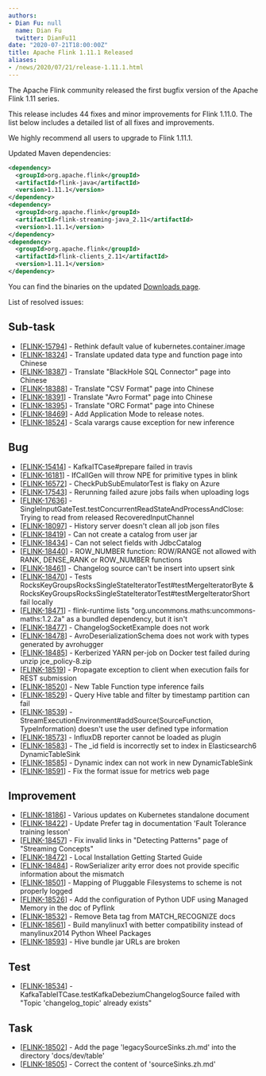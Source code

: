 ```yaml
---
authors:
- Dian Fu: null
  name: Dian Fu
  twitter: DianFu11
date: "2020-07-21T18:00:00Z"
title: Apache Flink 1.11.1 Released
aliases:
- /news/2020/07/21/release-1.11.1.html
---
```


The Apache Flink community released the first bugfix version of the Apache Flink 1.11 series.

This release includes 44 fixes and minor improvements for Flink 1.11.0. The list below includes a detailed list of all fixes and improvements.

We highly recommend all users to upgrade to Flink 1.11.1.

Updated Maven dependencies:

```xml
<dependency>
  <groupId>org.apache.flink</groupId>
  <artifactId>flink-java</artifactId>
  <version>1.11.1</version>
</dependency>
<dependency>
  <groupId>org.apache.flink</groupId>
  <artifactId>flink-streaming-java_2.11</artifactId>
  <version>1.11.1</version>
</dependency>
<dependency>
  <groupId>org.apache.flink</groupId>
  <artifactId>flink-clients_2.11</artifactId>
  <version>1.11.1</version>
</dependency>
```

You can find the binaries on the updated [Downloads page](/downloads.html).

List of resolved issues:

<h2>        Sub-task
</h2>
<ul>
<li>[<a href='https://issues.apache.org/jira/browse/FLINK-15794'>FLINK-15794</a>] -         Rethink default value of kubernetes.container.image
</li>
<li>[<a href='https://issues.apache.org/jira/browse/FLINK-18324'>FLINK-18324</a>] -         Translate updated data type and function page into Chinese
</li>
<li>[<a href='https://issues.apache.org/jira/browse/FLINK-18387'>FLINK-18387</a>] -         Translate &quot;BlackHole SQL Connector&quot; page into Chinese
</li>
<li>[<a href='https://issues.apache.org/jira/browse/FLINK-18388'>FLINK-18388</a>] -         Translate &quot;CSV Format&quot; page into Chinese
</li>
<li>[<a href='https://issues.apache.org/jira/browse/FLINK-18391'>FLINK-18391</a>] -         Translate &quot;Avro Format&quot; page into Chinese
</li>
<li>[<a href='https://issues.apache.org/jira/browse/FLINK-18395'>FLINK-18395</a>] -         Translate &quot;ORC Format&quot; page into Chinese
</li>
<li>[<a href='https://issues.apache.org/jira/browse/FLINK-18469'>FLINK-18469</a>] -         Add Application Mode to release notes.
</li>
<li>[<a href='https://issues.apache.org/jira/browse/FLINK-18524'>FLINK-18524</a>] -         Scala varargs cause exception for new inference
</li>
</ul>
            
<h2>        Bug
</h2>
<ul>
<li>[<a href='https://issues.apache.org/jira/browse/FLINK-15414'>FLINK-15414</a>] -         KafkaITCase#prepare failed in travis
</li>
<li>[<a href='https://issues.apache.org/jira/browse/FLINK-16181'>FLINK-16181</a>] -         IfCallGen will throw NPE for primitive types in blink
</li>
<li>[<a href='https://issues.apache.org/jira/browse/FLINK-16572'>FLINK-16572</a>] -         CheckPubSubEmulatorTest is flaky on Azure
</li>
<li>[<a href='https://issues.apache.org/jira/browse/FLINK-17543'>FLINK-17543</a>] -         Rerunning failed azure jobs fails when uploading logs
</li>
<li>[<a href='https://issues.apache.org/jira/browse/FLINK-17636'>FLINK-17636</a>] -         SingleInputGateTest.testConcurrentReadStateAndProcessAndClose: Trying to read from released RecoveredInputChannel
</li>
<li>[<a href='https://issues.apache.org/jira/browse/FLINK-18097'>FLINK-18097</a>] -         History server doesn&#39;t clean all job json files
</li>
<li>[<a href='https://issues.apache.org/jira/browse/FLINK-18419'>FLINK-18419</a>] -         Can not create a catalog from user jar
</li>
<li>[<a href='https://issues.apache.org/jira/browse/FLINK-18434'>FLINK-18434</a>] -         Can not select fields with JdbcCatalog
</li>
<li>[<a href='https://issues.apache.org/jira/browse/FLINK-18440'>FLINK-18440</a>] -         ROW_NUMBER function: ROW/RANGE not allowed with RANK, DENSE_RANK or ROW_NUMBER functions
</li>
<li>[<a href='https://issues.apache.org/jira/browse/FLINK-18461'>FLINK-18461</a>] -         Changelog source can&#39;t be insert into upsert sink
</li>
<li>[<a href='https://issues.apache.org/jira/browse/FLINK-18470'>FLINK-18470</a>] -         Tests RocksKeyGroupsRocksSingleStateIteratorTest#testMergeIteratorByte &amp; RocksKeyGroupsRocksSingleStateIteratorTest#testMergeIteratorShort fail locally
</li>
<li>[<a href='https://issues.apache.org/jira/browse/FLINK-18471'>FLINK-18471</a>] -         flink-runtime lists &quot;org.uncommons.maths:uncommons-maths:1.2.2a&quot; as a bundled dependency, but it isn&#39;t
</li>
<li>[<a href='https://issues.apache.org/jira/browse/FLINK-18477'>FLINK-18477</a>] -         ChangelogSocketExample does not work
</li>
<li>[<a href='https://issues.apache.org/jira/browse/FLINK-18478'>FLINK-18478</a>] -         AvroDeserializationSchema does not work with types generated by avrohugger
</li>
<li>[<a href='https://issues.apache.org/jira/browse/FLINK-18485'>FLINK-18485</a>] -         Kerberized YARN per-job on Docker test failed during unzip jce_policy-8.zip
</li>
<li>[<a href='https://issues.apache.org/jira/browse/FLINK-18519'>FLINK-18519</a>] -         Propagate exception to client when execution fails for REST submission
</li>
<li>[<a href='https://issues.apache.org/jira/browse/FLINK-18520'>FLINK-18520</a>] -         New Table Function type inference fails
</li>
<li>[<a href='https://issues.apache.org/jira/browse/FLINK-18529'>FLINK-18529</a>] -         Query Hive table and filter by timestamp partition can fail
</li>
<li>[<a href='https://issues.apache.org/jira/browse/FLINK-18539'>FLINK-18539</a>] -         StreamExecutionEnvironment#addSource(SourceFunction, TypeInformation) doesn&#39;t use the user defined type information
</li>
<li>[<a href='https://issues.apache.org/jira/browse/FLINK-18573'>FLINK-18573</a>] -         InfluxDB reporter cannot be loaded as plugin
</li>
<li>[<a href='https://issues.apache.org/jira/browse/FLINK-18583'>FLINK-18583</a>] -         The _id field is incorrectly set to index in Elasticsearch6 DynamicTableSink
</li>
<li>[<a href='https://issues.apache.org/jira/browse/FLINK-18585'>FLINK-18585</a>] -         Dynamic index can not work in new DynamicTableSink
</li>
<li>[<a href='https://issues.apache.org/jira/browse/FLINK-18591'>FLINK-18591</a>] -         Fix the format issue for metrics web page
</li>
</ul>
                
<h2>        Improvement
</h2>
<ul>
<li>[<a href='https://issues.apache.org/jira/browse/FLINK-18186'>FLINK-18186</a>] -         Various updates on Kubernetes standalone document
</li>
<li>[<a href='https://issues.apache.org/jira/browse/FLINK-18422'>FLINK-18422</a>] -         Update Prefer tag in documentation &#39;Fault Tolerance training lesson&#39;
</li>
<li>[<a href='https://issues.apache.org/jira/browse/FLINK-18457'>FLINK-18457</a>] -         Fix invalid links in &quot;Detecting Patterns&quot; page of &quot;Streaming Concepts&quot;
</li>
<li>[<a href='https://issues.apache.org/jira/browse/FLINK-18472'>FLINK-18472</a>] -         Local Installation Getting Started Guide
</li>
<li>[<a href='https://issues.apache.org/jira/browse/FLINK-18484'>FLINK-18484</a>] -         RowSerializer arity error does not provide specific information about the mismatch
</li>
<li>[<a href='https://issues.apache.org/jira/browse/FLINK-18501'>FLINK-18501</a>] -         Mapping of Pluggable Filesystems to scheme is not properly logged
</li>
<li>[<a href='https://issues.apache.org/jira/browse/FLINK-18526'>FLINK-18526</a>] -         Add the configuration of Python UDF using Managed Memory in the doc of Pyflink
</li>
<li>[<a href='https://issues.apache.org/jira/browse/FLINK-18532'>FLINK-18532</a>] -         Remove Beta tag from MATCH_RECOGNIZE docs
</li>
<li>[<a href='https://issues.apache.org/jira/browse/FLINK-18561'>FLINK-18561</a>] -         Build manylinux1 with better compatibility instead of manylinux2014 Python Wheel Packages
</li>
<li>[<a href='https://issues.apache.org/jira/browse/FLINK-18593'>FLINK-18593</a>] -         Hive bundle jar URLs are broken
</li>
</ul>
    
<h2>        Test
</h2>
<ul>
<li>[<a href='https://issues.apache.org/jira/browse/FLINK-18534'>FLINK-18534</a>] -         KafkaTableITCase.testKafkaDebeziumChangelogSource failed with &quot;Topic &#39;changelog_topic&#39; already exists&quot;
</li>
</ul>
        
<h2>        Task
</h2>
<ul>
<li>[<a href='https://issues.apache.org/jira/browse/FLINK-18502'>FLINK-18502</a>] -         Add the page &#39;legacySourceSinks.zh.md&#39;  into the directory &#39;docs/dev/table&#39; 
</li>
<li>[<a href='https://issues.apache.org/jira/browse/FLINK-18505'>FLINK-18505</a>] -          Correct the content of &#39;sourceSinks.zh.md&#39; 
</li>
</ul>
